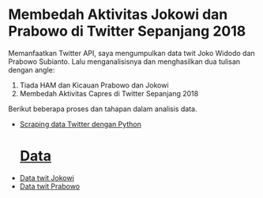 # Membedah Aktivitas Jokowi dan Prabowo di Twitter Sepanjang 2018

Memanfaatkan Twitter API, saya mengumpulkan data twit Joko Widodo dan Prabowo Subianto. Lalu menganalisisnya dan menghasilkan dua tulisan dengan angle: 
1. Tiada HAM dan Kicauan Prabowo dan Jokowi
2. Membedah Aktivitas Capres di Twitter Sepanjang 2018

  Berikut beberapa proses dan tahapan dalam analisis data. 
  <ul>
     <li> <a href="https://github.com/wanulfa/Scrape-Twitter-Data-Using-Python/blob/master/Python"> Scraping data Twitter dengan Python

# Data

  <li> <a href="https://github.com/wanulfa/Twitter-Data/blob/master/jokowi_tweets.xlsx"> Data twit Jokowi
  <li> <a href="https://github.com/wanulfa/Twitter-Data/blob/master/prabowo_tweets.xlsx"> Data twit Prabowo
    

    






